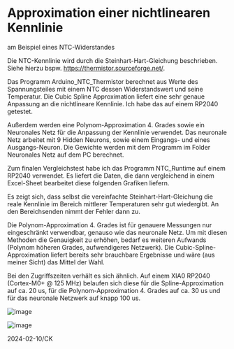 # Approximation einer nichtlinearen Kennlinie
am Beispiel eines NTC-Widerstandes

Die NTC-Kennlinie wird durch die Steinhart-Hart-Gleichung beschrieben.
Siehe hierzu bspw. https://thermistor.sourceforge.net/.

Das Programm Arduino_NTC_Thermistor berechnet aus Werte des Spannungsteiles mit einem NTC dessen Widerstandswert und seine Temperatur.
Die Cubic Spline Approximation liefert eine sehr genaue Anpassung an die nichtlineare Kennlinie. Ich habe das auf einem RP2040 getestet.

Außerdem werden eine Polynom-Approximation 4. Grades sowie ein Neuronales Netz für die Anpassung der Kennlinie verwendet. 
Das neuronale Netz arbeitet mit 9 Hidden Neurons, sowie einem Eingangs- und eines Ausgangs-Neuron. Die Gewichte werden mit dem Programm im Folder Neuronales Netz auf dem PC berechnet. 

Zum finalen Vergleichstest habe ich das Programm NTC_Runtime auf einem RP2040 verwendet. Es liefert die Daten, die dann vergleichend in einem Excel-Sheet bearbeitet diese folgenden Grafiken liefern. 

Es zeigt sich, dass selbst die vereinfachte Steinhart-Hart-Gleichung die reale Kennlinie im Bereich mittlerer Temperaturen sehr gut wiedergibt. An den Bereichsenden nimmt der Fehler dann zu. 

Die Polynom-Approximation 4. Grades ist für genauere Messungen nur eingeschränkt verwendbar, genauso wie das neuronale Netz. Um mit diesen Methoden die Genauigkeit zu erhöhen, bedarf es weiteren Aufwands (Polynom höheren Grades, aufwendigeres Netzwerk). Die Cubic-Spline-Approximation liefert bereits sehr brauchbare Ergebnisse und wäre (aus meiner Sicht) das Mittel der Wahl. 

Bei den Zugriffszeiten verhält es sich ähnlich. Auf einem XIA0 RP2040 (Cortex-M0+ @ 125 MHz) belaufen sich diese für die Spline-Approximation auf ca. 20 us, für die Polynom-Approximation 4. Grades auf ca. 30 us und für das neuronale Netzwerk auf knapp 100 us. 

![image](https://github.com/ckuehnel/Arduino2023/assets/195788/c9e66b76-3b46-418f-b53b-b66351600ac9)

![image](https://github.com/ckuehnel/Arduino2023/assets/195788/1b8a7324-7af9-47d9-941a-5ca295094d7e)

2024-02-10/CK
